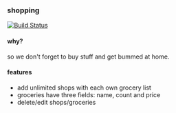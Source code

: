 ### shopping
[![Build Status](https://build.eberlein.io/buildStatus/icon?job=android_shopping)](https://build.eberlein.io/job/android_shopping/)
#### why?
so we don't forget to buy stuff and get bummed at home.
#### features
- add unlimited shops with each own grocery list
- groceries have three fields: name, count and price
- delete/edit shops/groceries

